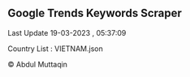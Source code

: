 

## Google Trends Keywords Scraper 
 
Last Update 19-03-2023 , 05:37:09

Country List :
VIETNAM.json



© Abdul Muttaqin 
